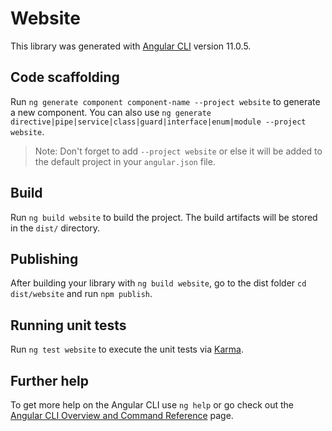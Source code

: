 # Website

This library was generated with [Angular CLI](https://github.com/angular/angular-cli) version 11.0.5.

## Code scaffolding

Run `ng generate component component-name --project website` to generate a new component. You can also use `ng generate directive|pipe|service|class|guard|interface|enum|module --project website`.
> Note: Don't forget to add `--project website` or else it will be added to the default project in your `angular.json` file. 

## Build

Run `ng build website` to build the project. The build artifacts will be stored in the `dist/` directory.

## Publishing

After building your library with `ng build website`, go to the dist folder `cd dist/website` and run `npm publish`.

## Running unit tests

Run `ng test website` to execute the unit tests via [Karma](https://karma-runner.github.io).

## Further help

To get more help on the Angular CLI use `ng help` or go check out the [Angular CLI Overview and Command Reference](https://angular.io/cli) page.

